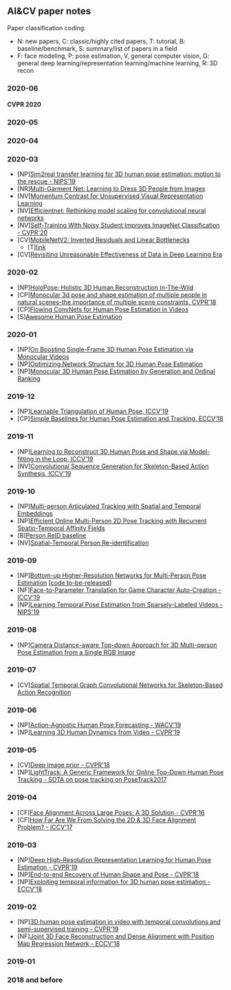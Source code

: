 ## AI&CV paper notes

Paper classification coding:
- N: new papers, C: classic/highly cited papers, T: tutorial, B: baseline/benchmark, S: summary/list of papers in a field
- F: face modeling, P: pose estimation, V, general computer vision, G: general deep learning/representation learning/machine learning, R: 3D recon

### 2020-06
#### CVPR 2020

### 2020-05

### 2020-04


### 2020-03
- [NP][Sim2real transfer learning for 3D human pose estimation: motion to the rescue - NIPS'19](https://arxiv.org/pdf/1907.02499.pdf)
- [NR][Multi-Garment Net: Learning to Dress 3D People from Images](https://arxiv.org/pdf/1908.06903.pdf)
- [NV][Momentum Contrast for Unsupervised Visual Representation Learning](https://arxiv.org/abs/1911.05722)
- [NV][Efficientnet: Rethinking model scaling for convolutional neural networks](https://arxiv.org/abs/1905.11946)
- [NV][Self-Training With Noisy Student Improves ImageNet Classification - CVPR'20](http://openaccess.thecvf.com/content_CVPR_2020/html/Xie_Self-Training_With_Noisy_Student_Improves_ImageNet_Classification_CVPR_2020_paper.html)
- [CV][MobileNetV2: Inverted Residuals and Linear Bottlenecks](http://openaccess.thecvf.com/content_cvpr_2018/html/Sandler_MobileNetV2_Inverted_Residuals_CVPR_2018_paper.html)
  - [T][link](https://towardsdatascience.com/mobilenetv2-inverted-residuals-and-linear-bottlenecks-8a4362f4ffd5)
- [CV][Revisiting Unreasonable Effectiveness of Data in Deep Learning Era](http://openaccess.thecvf.com/content_iccv_2017/html/Sun_Revisiting_Unreasonable_Effectiveness_ICCV_2017_paper.html)

### 2020-02
- [NP][HoloPose: Holistic 3D Human Reconstruction In-The-Wild](https://www.arielai.com/holopose/)
- [CP][Monocular 3d pose and shape estimation of multiple people in natural scenes-the importance of multiple scene constraints, CVPR'18](http://openaccess.thecvf.com/content_cvpr_2018/html/Zanfir_Monocular_3D_Pose_CVPR_2018_paper.html)
- [CP][Flowing ConvNets for Human Pose Estimation in Videos](http://openaccess.thecvf.com/content_iccv_2015/html/Pfister_Flowing_ConvNets_for_ICCV_2015_paper.html)
- [S][Awesome Human Pose Estimation](https://github.com/wangzheallen/awesome-human-pose-estimation)

### 2020-01
- [NP][On Boosting Single-Frame 3D Human Pose Estimation via Monocular Videos](http://openaccess.thecvf.com/content_ICCV_2019/html/Li_On_Boosting_Single-Frame_3D_Human_Pose_Estimation_via_Monocular_Videos_ICCV_2019_paper.html)
- [NP][Optimizing Network Structure for 3D Human Pose Estimation](http://openaccess.thecvf.com/content_ICCV_2019/html/Ci_Optimizing_Network_Structure_for_3D_Human_Pose_Estimation_ICCV_2019_paper.html)
- [NP][Monocular 3D Human Pose Estimation by Generation and Ordinal Ranking](http://openaccess.thecvf.com/content_ICCV_2019/html/Sharma_Monocular_3D_Human_Pose_Estimation_by_Generation_and_Ordinal_Ranking_ICCV_2019_paper.html)

### 2019-12
- [NP][Learnable Triangulation of Human Pose, ICCV'19](https://arxiv.org/pdf/1905.05754v1.pdf)
- [CP][Simple Baselines for Human Pose Estimation and Tracking, ECCV'18](http://openaccess.thecvf.com/content_ECCV_2018/html/Bin_Xiao_Simple_Baselines_for_ECCV_2018_paper.html)

### 2019-11
- [NP][Learning to Reconstruct 3D Human Pose and Shape via Model-fitting in the Loop, ICCV'19](http://openaccess.thecvf.com/content_ICCV_2019/html/Kolotouros_Learning_to_Reconstruct_3D_Human_Pose_and_Shape_via_Model-Fitting_ICCV_2019_paper.html)
- [NV][Convolutional Sequence Generation for Skeleton-Based Action Synthesis, ICCV'19](http://openaccess.thecvf.com/content_ICCV_2019/papers/Yan_Convolutional_Sequence_Generation_for_Skeleton-Based_Action_Synthesis_ICCV_2019_paper.pdf)

### 2019-10
- [NP][Multi-person Articulated Tracking with Spatial and Temporal Embeddings](http://openaccess.thecvf.com/content_CVPR_2019/papers/Jin_Multi-Person_Articulated_Tracking_With_Spatial_and_Temporal_Embeddings_CVPR_2019_paper.pdf) 
- [NP][Efficient Online Multi-Person 2D Pose Tracking with Recurrent Spatio-Temporal Affinity Fields](http://openaccess.thecvf.com/content_CVPR_2019/papers/Raaj_Efficient_Online_Multi-Person_2D_Pose_Tracking_With_Recurrent_Spatio-Temporal_Affinity_CVPR_2019_paper.pdf)
- [B][Person ReID baseline](https://github.com/layumi/Person_reID_baseline_pytorch/tree/master/tutorial)
- [NV][Spatial-Temporal Person Re-identification](https://paperswithcode.com/paper/spatial-temporal-person-re-identification#code)

### 2019-09
- [NP][Bottom-up Higher-Resolution Networks for Multi-Person Pose Estimation](https://arxiv.org/pdf/1908.10357.pdf) [[code to-be-released](https://github.com/HRNet/Higher-HRNet-Human-Pose-Estimation)]
- [NF][Face-to-Parameter Translation for Game Character Auto-Creation - ICCV'19](https://arxiv.org/abs/1909.01064)
- [NP][Learning Temporal Pose Estimation from Sparsely-Labeled Videos - NIPS'19](http://papers.nips.cc/paper/8567-learning-temporal-pose-estimation-from-sparsely-labeled-videos)

### 2019-08
- [NP][Camera Distance-aware Top-down Approach for 3D Multi-person Pose Estimation from a Single RGB Image](https://arxiv.org/abs/1907.11346)

### 2019-07
- [CV][Spatial Temporal Graph Convolutional Networks for Skeleton-Based Action Recognition](https://arxiv.org/abs/1801.07455)

### 2019-06
- [NP][Action-Agnostic Human Pose Forecasting - WACV'19](https://arxiv.org/abs/1810.09676)
- [NP][Learning 3D Human Dynamics from Video - CVPR'19](https://akanazawa.github.io/human_dynamics/)

### 2019-05
- [CV][Deep image prior - CVPR'18](http://openaccess.thecvf.com/content_cvpr_2018/papers/Ulyanov_Deep_Image_Prior_CVPR_2018_paper.pdf)
- [NP][LightTrack: A Generic Framework for Online Top-Down Human Pose Tracking - SOTA on pose tracking on PoseTrack2017](https://github.com/Guanghan/lighttrack)

### 2019-04
- [CF][Face Alignment Across Large Poses: A 3D Solution - CVPR'16](http://openaccess.thecvf.com/content_cvpr_2016/papers/Zhu_Face_Alignment_Across_CVPR_2016_paper.pdf)
- [CF][How Far Are We From Solving the 2D & 3D Face Alignment Problem? - ICCV'17](http://openaccess.thecvf.com/content_iccv_2017/html/Bulat_How_Far_Are_ICCV_2017_paper.html)

### 2019-03
- [NP][Deep High-Resolution Representation Learning for Human Pose Estimation - CVPR'19](https://github.com/leoxiaobin/deep-high-resolution-net.pytorch)
- [NP][End-to-end Recovery of Human Shape and Pose - CVPR'18](http://openaccess.thecvf.com/content_cvpr_2018/papers/Kanazawa_End-to-End_Recovery_of_CVPR_2018_paper.pdf)
- [NP][Exploiting temporal information for 3D human pose estimation - ECCV'18](http://openaccess.thecvf.com/content_ECCV_2018/html/Mir_Rayat_Imtiaz_Hossain_Exploiting_temporal_information_ECCV_2018_paper.html)

### 2019-02
- [NP][3D human pose estimation in video with temporal convolutions and semi-supervised training - CVPR'19](https://github.com/facebookresearch/VideoPose3D)
- [NF][Joint 3D Face Reconstruction and Dense Alignment with Position Map Regression Network - ECCV'18](https://arxiv.org/abs/1803.07835)

### 2019-01

### 2018 and before
